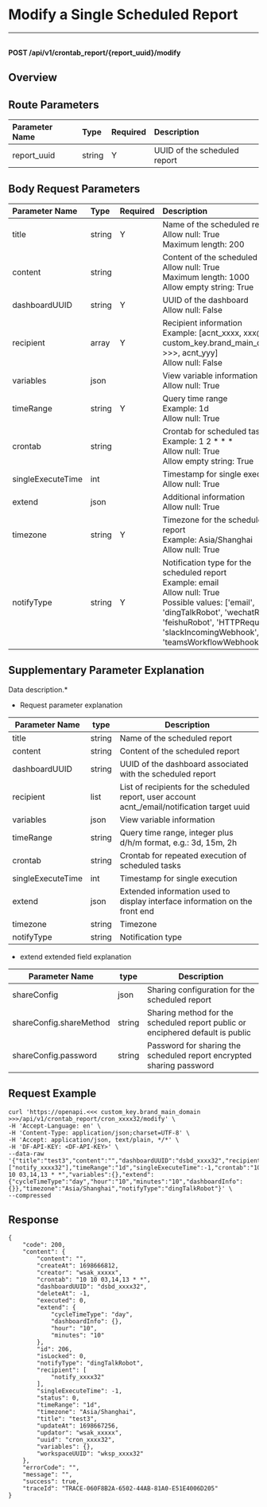 # Modify a Single Scheduled Report

---

<br />**POST /api/v1/crontab_report/\{report_uuid\}/modify**

## Overview




## Route Parameters

| Parameter Name        | Type     | Required   | Description              |
|:---------------------|:---------|:-----------|:------------------------|
| report_uuid          | string   | Y          | UUID of the scheduled report<br> |


## Body Request Parameters

| Parameter Name        | Type     | Required   | Description              |
|:---------------------|:---------|:-----------|:------------------------|
| title                | string   | Y          | Name of the scheduled report<br>Allow null: True <br>Maximum length: 200 <br> |
| content              | string   |            | Content of the scheduled report<br>Allow null: True <br>Maximum length: 1000 <br>Allow empty string: True <br> |
| dashboardUUID        | string   | Y          | UUID of the dashboard<br>Allow null: False <br> |
| recipient            | array    | Y          | Recipient information<br>Example: [acnt_xxxx, xxx@<<< custom_key.brand_main_domain >>>, acnt_yyy] <br>Allow null: False <br> |
| variables            | json     |            | View variable information<br>Allow null: True <br> |
| timeRange            | string   | Y          | Query time range<br>Example: 1d <br>Allow null: True <br> |
| crontab              | string   |            | Crontab for scheduled tasks<br>Example: 1 2 * * * <br>Allow null: True <br>Allow empty string: True <br> |
| singleExecuteTime    | int      |            | Timestamp for single execution<br>Allow null: True <br> |
| extend               | json     |            | Additional information<br>Allow null: True <br> |
| timezone             | string   | Y          | Timezone for the scheduled report<br>Example: Asia/Shanghai <br>Allow null: True <br> |
| notifyType           | string   | Y          | Notification type for the scheduled report<br>Example: email <br>Allow null: True <br>Possible values: ['email', 'dingTalkRobot', 'wechatRobot', 'feishuRobot', 'HTTPRequest', 'slackIncomingWebhook', 'teamsWorkflowWebhook'] <br> |

## Supplementary Parameter Explanation


Data description.*

- Request parameter explanation

| Parameter Name       | type | Description                                                 |
| -------------------- | ---- | ---------------------------------------------------------- |
| title               | string | Name of the scheduled report |
| content             | string | Content of the scheduled report                                                |
| dashboardUUID       | string | UUID of the dashboard associated with the scheduled report |
| recipient           | list  | List of recipients for the scheduled report, user account acnt_/email/notification target uuid                                         |
| variables           | json  | View variable information                                         |
| timeRange           | string | Query time range, integer plus d/h/m format, e.g.: 3d, 15m, 2h                                       |
| crontab            | string | Crontab for repeated execution of scheduled tasks                                        |
| singleExecuteTime  | int   | Timestamp for single execution                                        |
| extend             | json  | Extended information used to display interface information on the front end                                         |
| timezone           | string | Timezone                                         |
| notifyType         | string | Notification type                                         |

- extend extended field explanation

| Parameter Name       | type | Description                                                 |
| -------------------- | ---- | ---------------------------------------------------------- |
| shareConfig          | json | Sharing configuration for the scheduled report |    ｜
| shareConfig.shareMethod | string | Sharing method for the scheduled report public or enciphered default is public                           |
| shareConfig.password | string | Password for sharing the scheduled report encrypted sharing password                         |




## Request Example
```shell
curl 'https://openapi.<<< custom_key.brand_main_domain >>>/api/v1/crontab_report/cron_xxxx32/modify' \
-H 'Accept-Language: en' \
-H 'Content-Type: application/json;charset=UTF-8' \
-H 'Accept: application/json, text/plain, */*' \
-H 'DF-API-KEY: <DF-API-KEY>' \
--data-raw '{"title":"test3","content":"","dashboardUUID":"dsbd_xxxx32","recipient":["notify_xxxx32"],"timeRange":"1d","singleExecuteTime":-1,"crontab":"10 10 03,14,13 * *","variables":{},"extend":{"cycleTimeType":"day","hour":"10","minutes":"10","dashboardInfo":{}},"timezone":"Asia/Shanghai","notifyType":"dingTalkRobot"}' \
--compressed
```




## Response
```shell
{
    "code": 200,
    "content": {
        "content": "",
        "createAt": 1698666812,
        "creator": "wsak_xxxxx",
        "crontab": "10 10 03,14,13 * *",
        "dashboardUUID": "dsbd_xxxx32",
        "deleteAt": -1,
        "executed": 0,
        "extend": {
            "cycleTimeType": "day",
            "dashboardInfo": {},
            "hour": "10",
            "minutes": "10"
        },
        "id": 206,
        "isLocked": 0,
        "notifyType": "dingTalkRobot",
        "recipient": [
            "notify_xxxx32"
        ],
        "singleExecuteTime": -1,
        "status": 0,
        "timeRange": "1d",
        "timezone": "Asia/Shanghai",
        "title": "test3",
        "updateAt": 1698667256,
        "updator": "wsak_xxxxx",
        "uuid": "cron_xxxx32",
        "variables": {},
        "workspaceUUID": "wksp_xxxx32"
    },
    "errorCode": "",
    "message": "",
    "success": true,
    "traceId": "TRACE-060F8B2A-6502-44AB-81A0-E51E4006D205"
} 
```